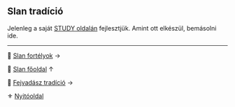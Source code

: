 ## Slan tradíció

Jelenleg a saját [STUDY oldalán](https://github.com/kaktusztea/km100/wiki/STUDY.slan) fejlesztjük. Amint ott elkészül, bemásolni ide.


---

🔗 [Slan fortélyok](046_slan_fortelyok.md) →

🔗 [Slan főoldal](110_slan.md) ↑

🔗 [Fejvadász tradíció](053_03_fejvadasz_tradicio.md) →

⚜️ [Nyitóoldal](start.md#11-slan-miszt%C3%A9rium--10-)
